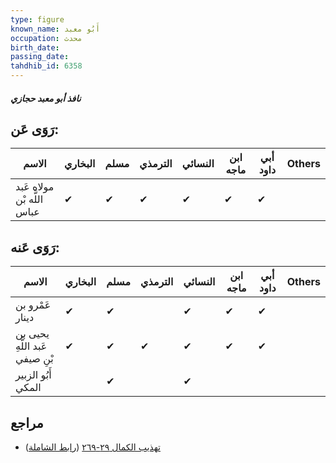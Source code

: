 ```yaml
---
type: figure
known_name: أَبُو معبد
occupation: محدث
birth_date:
passing_date:
tahdhib_id: 6358
---
```

##### نافذ أبو معبد حجازي

## رَوَى عَن:
| الاسم                      | البخاري | مسلم | الترمذي | النسائي | ابن ماجه | أبي داود | Others |
| -------------------------- | ------- | ---- | ------- | ------- | -------- | -------- | ------ |
| مولاه عَبد اللَّه بْن عباس | ✔       | ✔    | ✔       | ✔       | ✔        | ✔        |        |
## رَوَى عَنه:
| الاسم                          | البخاري | مسلم | الترمذي | النسائي | ابن ماجه | أبي داود | Others |
| ------------------------------ | ------- | ---- | ------- | ------- | -------- | -------- | ------ |
| عَمْرو بن دينار                | ✔       | ✔    |         | ✔       | ✔        | ✔        |        |
| يحيى بن عَبد اللَّهِ بْنِ صيفي | ✔       | ✔    | ✔       | ✔       | ✔        | ✔        |        |
| أَبُو الزبير المكي             |         | ✔    |         | ✔       |          |          |        |
## مراجع
- [تهذيب الكمال ٢٩-٢٦٩](obsidian://open?vault=Tahdhib-al-Kamal&file=Figures/٦٣٥٨-نافذ%20أبو%20معبد%20حجازي) ([رابط الشاملة](https://shamela.ws/book/3722/15840))